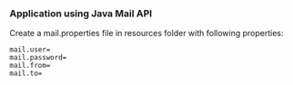### Application using Java Mail API 
Create a mail.properties file in resources folder with following properties:
```
mail.user=
mail.password=
mail.from=
mail.to=
```
